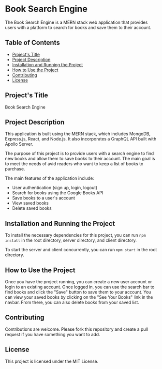 # Book Search Engine


The Book Search Engine is a MERN stack web application that provides users with a platform to search for books and save them to their account.

## Table of Contents

- [Project's Title](#projects-title)
- [Project Description](#project-description)
- [Installation and Running the Project](#installation-and-running-the-project)
- [How to Use the Project](#how-to-use-the-project)
- [Contributing](#contributing)
- [License](#license)

## Project's Title

Book Search Engine

## Project Description

This application is built using the MERN stack, which includes MongoDB, Express.js, React, and Node.js. It also incorporates a GraphQL API built with Apollo Server.

The purpose of this project is to provide users with a search engine to find new books and allow them to save books to their account. The main goal is to meet the needs of avid readers who want to keep a list of books to purchase.

The main features of the application include:

- User authentication (sign up, login, logout)
- Search for books using the Google Books API
- Save books to a user's account
- View saved books
- Delete saved books

## Installation and Running the Project

To install the necessary dependencies for this project, you can run `npm install` in the root directory, server directory, and client directory.

To start the server and client concurrently, you can run `npm start` in the root directory.

## How to Use the Project

Once you have the project running, you can create a new user account or login to an existing account. Once logged in, you can use the search bar to find books and click the "Save" button to save them to your account. You can view your saved books by clicking on the "See Your Books" link in the navbar. From there, you can also delete books from your saved list.

## Contributing

Contributions are welcome. Please fork this repository and create a pull request if you have something you want to add.

## License

This project is licensed under the MIT License.


